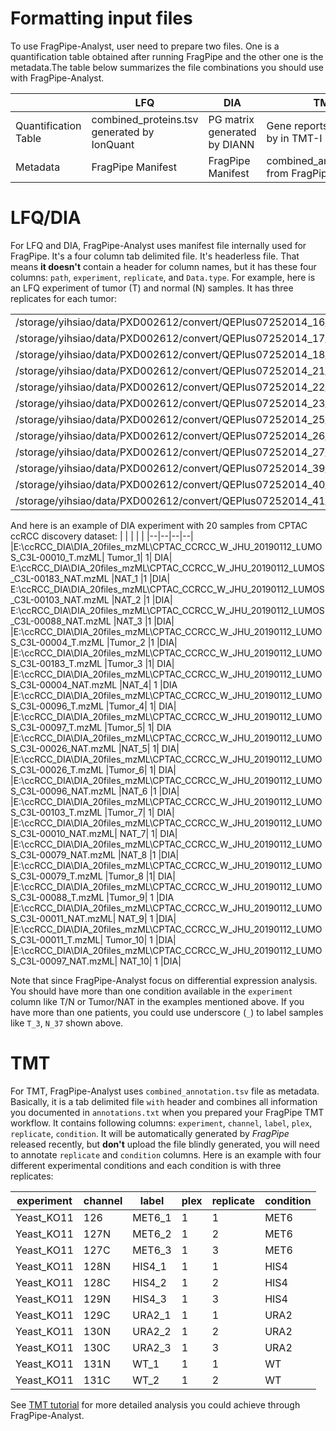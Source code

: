 # Formatting input files

To use FragPipe-Analyst, user need to prepare two files. One is a quantification table obtained after running FragPipe and the other one is the metadata.The table below summarizes the file combinations you should use with FragPipe-Analyst.

|                      | LFQ                                       |   DIA    |  TMT    |
| ---------------------|-------------------------------------------|----------|---------|
| Quantification Table |combined_proteins.tsv generated by IonQuant|PG matrix generated by DIANN |Gene reports generated by in TMT-I|
| Metadata   |  FragPipe Manifest | FragPipe Manifest | combined_annotation.txt from FragPipe|

# LFQ/DIA

For LFQ and DIA, FragPipe-Analyst uses manifest file internally used for FragPipe. It's a four column tab delimited file. It's headerless file. That means **it doesn't** contain a header for column names, but it has these four columns: `path`, `experiment`, `replicate`, and `Data.type`. For example, here is an LFQ experiment of tumor (T) and normal (N) samples. It has three replicates for each tumor:

|  |  |  |  |
|--|--|--|--|
|/storage/yihsiao/data/PXD002612/convert/QEPlus07252014_16_37N_1_140729074952.mzML	|N_37	|1	|DDA|
|/storage/yihsiao/data/PXD002612/convert/QEPlus07252014_17_37N_2_140729101310.mzML	|N_37	|2	|DDA|
|/storage/yihsiao/data/PXD002612/convert/QEPlus07252014_18_37N_3_140729122909.mzML	|N_37  |3	|DDA|
|/storage/yihsiao/data/PXD002612/convert/QEPlus07252014_21_12T_1_140729160716.mzML	|T_12 |1	|DDA|
|/storage/yihsiao/data/PXD002612/convert/QEPlus07252014_22_12T_2_140729182320.mzML	|T_12	|2	|DDA|
|/storage/yihsiao/data/PXD002612/convert/QEPlus07252014_23_12T_3_140729203924.mzML	|T_12	|3	|DDA|
/storage/yihsiao/data/PXD002612/convert/QEPlus07252014_25_27N_1_140730001730.mzML	|N_27	|1	|DDA|
/storage/yihsiao/data/PXD002612/convert/QEPlus07252014_26_27N_2_140730023333.mzML	|N_27	|2	|DDA|
/storage/yihsiao/data/PXD002612/convert/QEPlus07252014_27_27N_3_140730044935.mzML	|N_27	|3	|DDA|
|/storage/yihsiao/data/PXD002612/convert/QEPlus07252014_39_3T_1.mzML	|T_3	|1	|DDA|
|/storage/yihsiao/data/PXD002612/convert/QEPlus07252014_40_3T_2.mzML	|T_3	|2	|DDA|
|/storage/yihsiao/data/PXD002612/convert/QEPlus07252014_41_3T_3.mzML	|T_3|	3	|DDA|

And here is an example of DIA experiment with 20 samples from CPTAC ccRCC discovery dataset:
|  |  |  |  |
|--|--|--|--|
|E:\ccRCC_DIA\DIA_20files_mzML\CPTAC_CCRCC_W_JHU_20190112_LUMOS_C3L-00010_T.mzML|	Tumor_1|	1|	DIA|
E:\ccRCC_DIA\DIA_20files_mzML\CPTAC_CCRCC_W_JHU_20190112_LUMOS_C3L-00183_NAT.mzML	|NAT_1	|1	|DIA|
E:\ccRCC_DIA\DIA_20files_mzML\CPTAC_CCRCC_W_JHU_20190112_LUMOS_C3L-00103_NAT.mzML	|NAT_2	|1	|DIA|
E:\ccRCC_DIA\DIA_20files_mzML\CPTAC_CCRCC_W_JHU_20190112_LUMOS_C3L-00088_NAT.mzML	|NAT_3	|1	|DIA|
|E:\ccRCC_DIA\DIA_20files_mzML\CPTAC_CCRCC_W_JHU_20190112_LUMOS_C3L-00004_T.mzML	|Tumor_2	|1	|DIA|
|E:\ccRCC_DIA\DIA_20files_mzML\CPTAC_CCRCC_W_JHU_20190112_LUMOS_C3L-00183_T.mzML	|Tumor_3	|1|	DIA|
|E:\ccRCC_DIA\DIA_20files_mzML\CPTAC_CCRCC_W_JHU_20190112_LUMOS_C3L-00004_NAT.mzML	|NAT_4|	1	|DIA
|E:\ccRCC_DIA\DIA_20files_mzML\CPTAC_CCRCC_W_JHU_20190112_LUMOS_C3L-00096_T.mzML	|Tumor_4|	1|	DIA|
|E:\ccRCC_DIA\DIA_20files_mzML\CPTAC_CCRCC_W_JHU_20190112_LUMOS_C3L-00097_T.mzML	|Tumor_5|	1|	DIA
|E:\ccRCC_DIA\DIA_20files_mzML\CPTAC_CCRCC_W_JHU_20190112_LUMOS_C3L-00026_NAT.mzML	|NAT_5|	1|	DIA|
|E:\ccRCC_DIA\DIA_20files_mzML\CPTAC_CCRCC_W_JHU_20190112_LUMOS_C3L-00026_T.mzML	|Tumor_6|	1|	DIA|
|E:\ccRCC_DIA\DIA_20files_mzML\CPTAC_CCRCC_W_JHU_20190112_LUMOS_C3L-00096_NAT.mzML	|NAT_6	|1	|DIA|
|E:\ccRCC_DIA\DIA_20files_mzML\CPTAC_CCRCC_W_JHU_20190112_LUMOS_C3L-00103_T.mzML	|Tumor_7|	1|	DIA|
|E:\ccRCC_DIA\DIA_20files_mzML\CPTAC_CCRCC_W_JHU_20190112_LUMOS_C3L-00010_NAT.mzML|	NAT_7|	1|	DIA|
|E:\ccRCC_DIA\DIA_20files_mzML\CPTAC_CCRCC_W_JHU_20190112_LUMOS_C3L-00079_NAT.mzML	|NAT_8	|1	|DIA|
|E:\ccRCC_DIA\DIA_20files_mzML\CPTAC_CCRCC_W_JHU_20190112_LUMOS_C3L-00079_T.mzML	|Tumor_8	|1|	DIA|
|E:\ccRCC_DIA\DIA_20files_mzML\CPTAC_CCRCC_W_JHU_20190112_LUMOS_C3L-00088_T.mzML	|Tumor_9|	1	|DIA
|E:\ccRCC_DIA\DIA_20files_mzML\CPTAC_CCRCC_W_JHU_20190112_LUMOS_C3L-00011_NAT.mzML|	NAT_9|	1	|DIA|
|E:\ccRCC_DIA\DIA_20files_mzML\CPTAC_CCRCC_W_JHU_20190112_LUMOS_C3L-00011_T.mzML|	Tumor_10|	1	|DIA|
|E:\ccRCC_DIA\DIA_20files_mzML\CPTAC_CCRCC_W_JHU_20190112_LUMOS_C3L-00097_NAT.mzML|	NAT_10|	1	|DIA|

Note that since FragPipe-Analyst focus on differential expression analysis. You should have more than one condition available in the `experiment` column like T/N or Tumor/NAT in the examples mentioned above. If you have more than one patients, you could use underscore (`_`) to label samples like `T_3`, `N_37` shown above. 

# TMT
For TMT, FragPipe-Analyst uses `combined_annotation.tsv` file as metadata. Basically, it is a tab delimited file `with` header and combines all information you documented in `annotations.txt` when you prepared your FragPipe TMT workflow. It contains following columns: `experiment`, `channel`, `label`, `plex`, `replicate`, `condition`. It will be automatically generated by *FragPipe* released recently, but **don't** upload the file blindly generated, you will need to annotate `replicate` and `condition` columns. Here is an example with four different experimental conditions and each condition is with three replicates:

experiment	| channel	|label	|plex	|replicate	|condition|
----------|------------ | ------------- | -------------| ----------| ----------
Yeast_KO11|	126	|MET6_1	|1|	1	|MET6
Yeast_KO11|	127N|	MET6_2|	1	|2	|MET6
Yeast_KO11|	127C|	MET6_3|	1	|3	|MET6
Yeast_KO11|	128N|	HIS4_1|	1	|1	|HIS4
Yeast_KO11|	128C|	HIS4_2|	1	|2	|HIS4
Yeast_KO11|	129N|	HIS4_3|	1	|3	|HIS4
Yeast_KO11|	129C|	URA2_1|	1	|1	|URA2
Yeast_KO11|	130N|	URA2_2|	1	|2	|URA2
Yeast_KO11|	130C|	URA2_3|	1	|3	|URA2
Yeast_KO11|	131N|	WT_1	|1|	1	|WT
Yeast_KO11|	131C|	WT_2	|1|	2	|WT

See [TMT tutorial](TMT-Tutorial) for more detailed analysis you could achieve through FragPipe-Analyst.